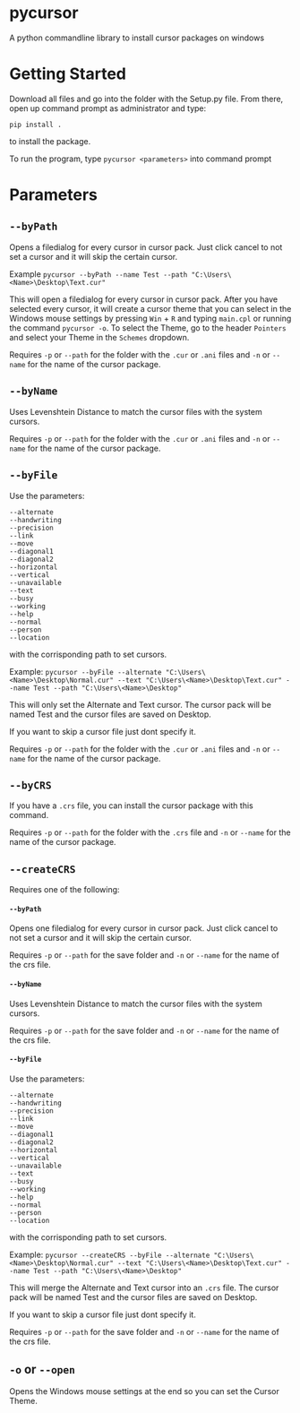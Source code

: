 # pycursor
A python commandline library to install cursor packages on windows


# Getting Started
Download all files and go into the folder with the Setup.py file. From there, open up command prompt as administrator and type: 
```
pip install .
```
to install the package.

To run the program, type `pycursor <parameters>` into command prompt

# Parameters

## `--byPath`
Opens a filedialog for every cursor in cursor pack. Just click cancel to not set a cursor and it will skip the certain cursor.

Example `pycursor --byPath --name Test --path "C:\Users\<Name>\Desktop\Text.cur"`

This will open a filedialog for every cursor in cursor pack. After you have selected every cursor, it will create a cursor theme that you can select in the Windows mouse settings by pressing `Win` + `R` and typing `main.cpl` or running the command `pycursor -o`. 
To select the Theme, go to the header `Pointers` and select your Theme in the `Schemes` dropdown.

Requires `-p` or `--path` for the folder with the `.cur` or `.ani` files and `-n` or `--name` for the name of the cursor package.
## `--byName`
Uses Levenshtein Distance to match the cursor files with the system cursors.

Requires `-p` or `--path` for the folder with the `.cur` or `.ani` files and `-n` or `--name` for the name of the cursor package.
## `--byFile`
Use the parameters:
```
--alternate
--handwriting 
--precision 
--link
--move 
--diagonal1
--diagonal2
--horizontal
--vertical
--unavailable
--text
--busy
--working
--help
--normal
--person
--location
```
with the corrisponding path to set cursors.

Example: `pycursor --byFile --alternate "C:\Users\<Name>\Desktop\Normal.cur" --text "C:\Users\<Name>\Desktop\Text.cur" --name Test --path "C:\Users\<Name>\Desktop"`

This will only set the Alternate and Text cursor. The cursor pack will be named Test and the cursor files are saved on Desktop.

If you want to skip a cursor file just dont specify it.


Requires `-p` or `--path` for the folder with the `.cur` or `.ani` files and `-n` or `--name` for the name of the cursor package.
## `--byCRS`
If you have a `.crs` file, you can install the cursor package with this command.

Requires `-p` or `--path` for the folder with the `.crs` file and `-n` or `--name` for the name of the cursor package.
## `--createCRS`
Requires one of the following:
#### `--byPath`
Opens one filedialog for every cursor in cursor pack. Just click cancel to not set a cursor and it will skip the certain cursor.

Requires `-p` or `--path` for the save folder and `-n` or `--name` for the name of the crs file.
#### `--byName`
Uses Levenshtein Distance to match the cursor files with the system cursors.

Requires `-p` or `--path` for the save folder and `-n` or `--name` for the name of the crs file.
#### `--byFile`
Use the parameters:
```
--alternate
--handwriting 
--precision 
--link
--move 
--diagonal1
--diagonal2
--horizontal
--vertical
--unavailable
--text
--busy
--working
--help
--normal
--person
--location
```
with the corrisponding path to set cursors.

Example: `pycursor --createCRS --byFile --alternate "C:\Users\<Name>\Desktop\Normal.cur" --text "C:\Users\<Name>\Desktop\Text.cur" --name Test --path "C:\Users\<Name>\Desktop"`

This will merge the Alternate and Text cursor into an `.crs` file. The cursor pack will be named Test and the cursor files are saved on Desktop.

If you want to skip a cursor file just dont specify it.

Requires `-p` or `--path` for the save folder and `-n` or `--name` for the name of the crs file.


## `-o` or `--open`
Opens the Windows mouse settings at the end so you can set the Cursor Theme.

